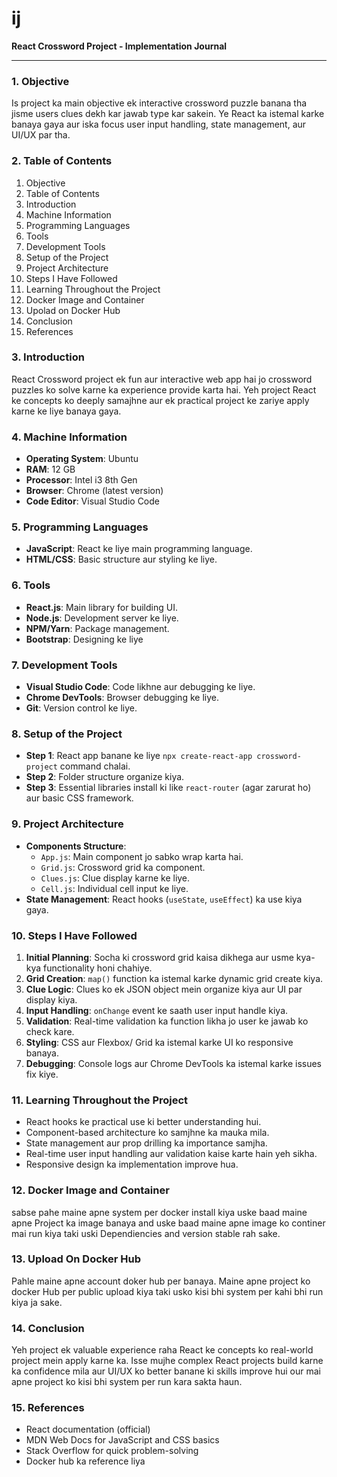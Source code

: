 # ij

**React Crossword Project \- Implementation Journal**

---

### **1\. Objective**

Is project ka main objective ek interactive crossword puzzle banana tha jisme users clues dekh kar jawab type kar sakein. Ye React ka istemal karke banaya gaya aur iska focus user input handling, state management, aur UI/UX par tha.

### **2\. Table of Contents**

1. Objective  
2. Table of Contents  
3. Introduction  
4. Machine Information  
5. Programming Languages  
6. Tools  
7. Development Tools  
8. Setup of the Project  
9. Project Architecture  
10. Steps I Have Followed  
11. Learning Throughout the Project  
12. Docker Image and Container 
13. Upolad on Docker Hub
14. Conclusion  
15. References

### **3\. Introduction**

React Crossword project ek fun aur interactive web app hai jo crossword puzzles ko solve karne ka experience provide karta hai. Yeh project React ke concepts ko deeply samajhne aur ek practical project ke zariye apply karne ke liye banaya gaya.

### **4\. Machine Information**

* **Operating System**: Ubuntu 
* **RAM**: 12 GB  
* **Processor**: Intel i3 8th Gen  
* **Browser**: Chrome (latest version)  
* **Code Editor**: Visual Studio Code

### **5\. Programming Languages**

* **JavaScript**: React ke liye main programming language.  
* **HTML/CSS**: Basic structure aur styling ke liye.

### **6\. Tools**

* **React.js**: Main library for building UI.  
* **Node.js**: Development server ke liye.  
* **NPM/Yarn**: Package management.
* **Bootstrap**: Designing ke liye

### **7\. Development Tools**

* **Visual Studio Code**: Code likhne aur debugging ke liye.  
* **Chrome DevTools**: Browser debugging ke liye.  
* **Git**: Version control ke liye.

### **8\. Setup of the Project**

* **Step 1**: React app banane ke liye `npx create-react-app crossword-project` command chalai.  
* **Step 2**: Folder structure organize kiya.  
* **Step 3**: Essential libraries install ki like `react-router` (agar zarurat ho) aur basic CSS framework.


### **9\. Project Architecture**

* **Components Structure**:  
  * `App.js`: Main component jo sabko wrap karta hai.  
  * `Grid.js`: Crossword grid ka component.  
  * `Clues.js`: Clue display karne ke liye.  
  * `Cell.js`: Individual cell input ke liye.  
* **State Management**: React hooks (`useState`, `useEffect`) ka use kiya gaya.

### **10\. Steps I Have Followed**

1. **Initial Planning**: Socha ki crossword grid kaisa dikhega aur usme kya-kya functionality honi chahiye.  
2. **Grid Creation**: `map()` function ka istemal karke dynamic grid create kiya.  
3. **Clue Logic**: Clues ko ek JSON object mein organize kiya aur UI par display kiya.  
4. **Input Handling**: `onChange` event ke saath user input handle kiya.  
5. **Validation**: Real-time validation ka function likha jo user ke jawab ko check kare.  
6. **Styling**: CSS aur Flexbox/ Grid ka istemal karke UI ko responsive banaya.  
7. **Debugging**: Console logs aur Chrome DevTools ka istemal karke issues fix kiye.

### **11\. Learning Throughout the Project**

* React hooks ke practical use ki better understanding hui.  
* Component-based architecture ko samjhne ka mauka mila.  
* State management aur prop drilling ka importance samjha.  
* Real-time user input handling aur validation kaise karte hain yeh sikha.  
* Responsive design ka implementation improve hua.

### **12\. Docker Image and Container**
sabse pahe maine apne system per docker install kiya uske baad maine apne Project ka image banaya and uske baad maine apne image ko continer mai run kiya taki uski Dependiencies and version stable rah sake.

### **13\. Upload On Docker Hub**
Pahle maine apne account doker hub per banaya.
Maine apne project ko docker Hub per public upload kiya taki usko kisi bhi system per kahi bhi run kiya ja sake. 

### **14\. Conclusion**

Yeh project ek valuable experience raha React ke concepts ko real-world project mein apply karne ka. Isse mujhe complex React projects build karne ka confidence mila aur UI/UX ko better banane ki skills improve hui our mai apne project ko kisi bhi system per run kara sakta haun.

### **15\. References**

* React documentation (official)  
* MDN Web Docs for JavaScript and CSS basics  
* Stack Overflow for quick problem-solving
* Docker hub ka reference liya 

